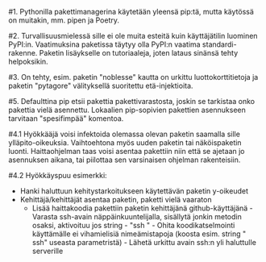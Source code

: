 #1.
Pythonilla pakettimanagerina käytetään yleensä pip:tä, mutta käytössä on muitakin, mm. pipen ja Poetry.

#2.
Turvallisuusmielessä sille ei ole muita esteitä kuin käyttäjätilin luominen PyPI:in.
Vaatimuksina paketissa täytyy olla PyPI:n vaatima standardi-rakenne. Paketin lisäykselle on tutoriaaleja, joten lataus sinänsä tehty helpoksikin.

#3.
On tehty, esim. paketin "noblesse" kautta on urkittu luottokorttitietoja ja 
paketin "pytagore" välityksellä suoritettu etä-injektioita.

#5.
Defaulttina pip etsii pakettia pakettivarastosta, joskin se tarkistaa onko pakettia vielä asennettu. Lokaalien pip-sopivien pakettien asennukseen tarvitaan "spesifimpää" komentoa.

#4.1
Hyökkääjä voisi infektoida olemassa olevan paketin saamalla sille ylläpito-oikeuksia. Vaihtoehtona myös uuden paketin tai näköispaketin luonti. Haittaohjelman taas voisi asentaa pakettiin niin että se ajetaan jo asennuksen aikana, tai piilottaa sen varsinaisen ohjelman rakenteisiin.

#4.2
Hyökkäyspuu esimerkki:

- Hanki haluttuun kehitystarkoitukseen käytettävän paketin y-oikeudet
- Kehittäjä/kehittäjät asentaa paketin, paketti vielä vaaraton
    - Lisää haittakoodia pakettiin paketin kehittäjänä github-käyttäjänä
            - Varasta ssh-avain näppäinkuuntelijalla, sisällytä jonkin metodin osaksi, aktivoituu jos string - "ssh "
            - Ohita koodikatselmointi käyttämälle ei vihamielisiä nimeämistapoja (koosta esim. string " ssh" useasta parametristä)
            - Lähetä urkittu avain ssh:n yli haluttulle serverille
